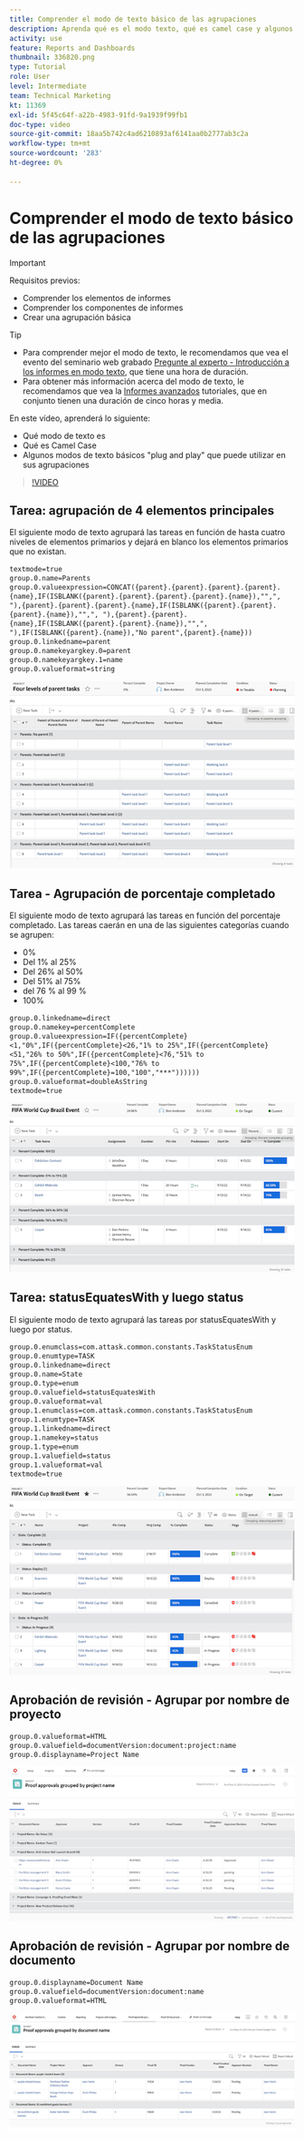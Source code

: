 ```yaml
---
title: Comprender el modo de texto básico de las agrupaciones
description: Aprenda qué es el modo texto, qué es camel case y algunos modos de texto básicos "plug and play" que puede utilizar en sus agrupaciones en Workfront.
activity: use
feature: Reports and Dashboards
thumbnail: 336820.png
type: Tutorial
role: User
level: Intermediate
team: Technical Marketing
kt: 11369
exl-id: 5f45c64f-a22b-4983-91fd-9a1939f99fb1
doc-type: video
source-git-commit: 18aa5b742c4ad6210893af6141aa0b2777ab3c2a
workflow-type: tm+mt
source-wordcount: '283'
ht-degree: 0%

---
```


# Comprender el modo de texto básico de las agrupaciones

>[!IMPORTANT]
>
>Requisitos previos:
>
>* Comprender los elementos de informes
>* Comprender los componentes de informes
>* Crear una agrupación básica


>[!TIP]
>
>* Para comprender mejor el modo de texto, le recomendamos que vea el evento del seminario web grabado [Pregunte al experto - Introducción a los informes en modo texto](https://experienceleague.adobe.com/docs/workfront-events/events/reporting-and-dashboards/introduction-to-text-mode-reporting.html?lang=en), que tiene una hora de duración.
>* Para obtener más información acerca del modo de texto, le recomendamos que vea la [Informes avanzados](https://experienceleague.adobe.com/docs/workfront-learn/tutorials-workfront/reporting/advanced-reporting/welcome-to-advanced-reporting.html?lang=en) tutoriales, que en conjunto tienen una duración de cinco horas y media.


En este vídeo, aprenderá lo siguiente:

* Qué modo de texto es
* Qué es Camel Case
* Algunos modos de texto básicos &quot;plug and play&quot; que puede utilizar en sus agrupaciones

>[!VIDEO](https://video.tv.adobe.com/v/3410641/?quality=12&learn=on)

## Tarea: agrupación de 4 elementos principales

El siguiente modo de texto agrupará las tareas en función de hasta cuatro niveles de elementos primarios y dejará en blanco los elementos primarios que no existan.

```
textmode=true
group.0.name=Parents
group.0.valueexpression=CONCAT({parent}.{parent}.{parent}.{parent}.{name},IF(ISBLANK({parent}.{parent}.{parent}.{parent}.{name}),"",", "),{parent}.{parent}.{parent}.{name},IF(ISBLANK({parent}.{parent}.{parent}.{name}),"",", "),{parent}.{parent}.{name},IF(ISBLANK({parent}.{parent}.{name}),"",", "),IF(ISBLANK({parent}.{name}),"No parent",{parent}.{name}))
group.0.linkedname=parent
group.0.namekeyargkey.0=parent
group.0.namekeyargkey.1=name
group.0.valueformat=string
```

![Imagen de pantalla que muestra las tareas del proyecto agrupadas por 4 elementos principales](assets/4-parents-grouping.png)


## Tarea - Agrupación de porcentaje completado

El siguiente modo de texto agrupará las tareas en función del porcentaje completado. Las tareas caerán en una de las siguientes categorías cuando se agrupen:

* 0%
* Del 1% al 25%
* Del 26% al 50%
* Del 51% al 75%
* del 76 % al 99 %
* 100%

```
group.0.linkedname=direct
group.0.namekey=percentComplete
group.0.valueexpression=IF({percentComplete}<1,"0%",IF({percentComplete}<26,"1% to 25%",IF({percentComplete}<51,"26% to 50%",IF({percentComplete}<76,"51% to 75%",IF({percentComplete}<100,"76% to 99%",IF({percentComplete}=100,"100","***"))))))
group.0.valueformat=doubleAsString
textmode=true
```

![Imagen de pantalla que muestra las tareas del proyecto agrupadas por porcentaje completado](assets/percent-complete-grouping.png)

## Tarea: statusEquatesWith y luego status

El siguiente modo de texto agrupará las tareas por statusEquatesWith y luego por status.

```
group.0.enumclass=com.attask.common.constants.TaskStatusEnum
group.0.enumtype=TASK
group.0.linkedname=direct
group.0.name=State
group.0.type=enum
group.0.valuefield=statusEquatesWith
group.0.valueformat=val
group.1.enumclass=com.attask.common.constants.TaskStatusEnum
group.1.enumtype=TASK
group.1.linkedname=direct
group.1.namekey=status
group.1.type=enum
group.1.valuefield=status
group.1.valueformat=val
textmode=true
```

![Imagen de pantalla que muestra las tareas del proyecto agrupadas por statusEquatesWith](assets/status-equates-with.png)


## Aprobación de revisión - Agrupar por nombre de proyecto

```
group.0.valueformat=HTML
group.0.valuefield=documentVersion:document:project:name
group.0.displayname=Project Name
```

![Imagen de pantalla que muestra las aprobaciones de prueba agrupadas por nombre de proyecto](assets/proof-approvals-grouped-by-project-name.png)


## Aprobación de revisión - Agrupar por nombre de documento

```
group.0.displayname=Document Name
group.0.valuefield=documentVersion:document:name
group.0.valueformat=HTML
```

![Imagen de pantalla que muestra las aprobaciones de prueba agrupadas por nombre de proyecto](assets/proof-approvals-grouped-by-doc-name.png)

